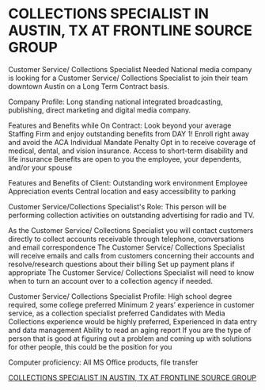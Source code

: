 # COLLECTIONS SPECIALIST IN AUSTIN, TX AT FRONTLINE SOURCE GROUP

Customer Service/ Collections Specialist Needed
National media company is looking for a Customer Service/ Collections Specialist to join their team downtown Austin on a Long Term Contract basis.

Company Profile:
Long standing national integrated broadcasting, publishing, direct marketing and digital media company.

Features and Benefits while On Contract:
Look beyond your average Staffing Firm and enjoy outstanding benefits from DAY 1!
Enroll right away and avoid the ACA Individual Mandate Penalty
Opt in to receive coverage of medical, dental, and vision insurance.
Access to short-term disability and life insurance
Benefits are open to you the employee, your dependents, and/or your spouse

Features and Benefits of Client:
Outstanding work environment
Employee Appreciation events
Central location and easy accessibility to parking

Customer Service/Collections Specialist's Role:
This person will be performing collection activities on outstanding advertising for radio and TV.

As the Customer Service/ Collections Specialist  you will contact customers directly to collect accounts receivable through telephone, conversations and email correspondence
The Customer Service/ Collections Specialist will receive emails and calls from customers concerning their accounts and resolve/research questions about their billing
Set up payment plans if appropriate
The Customer Service/ Collections Specialist will need to know when to turn an account over to a collection agency if needed.

Customer Service/ Collections Specialist Profile:
High school degree required, some college preferred
Minimum 2 years’ experience in customer service, as a collection specialist preferred
Candidates with Media Collections experience would be highly preferred, Experienced in data entry and data management
Ability to read an aging report
If you are the type of person that is good at figuring out a problem and coming up with solutions for other people, this could be the position for you

Computer proficiency: All MS Office products, file transfer

[COLLECTIONS SPECIALIST IN AUSTIN, TX AT FRONTLINE SOURCE GROUP](https://frontlinesource.jobs.net/en-US/job/collections-specialist/J3L4NS5W4NYGWBTCKVD)
